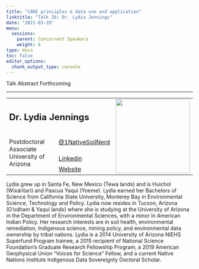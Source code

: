 ```yaml
---
title: "CARE principles & data use and application"
linktitle: "Talk 3b: Dr. Lydia Jennings"
date: "2021-03-29"
menu:
  sessions:
    parent: Concurrent Speakers
    weight: 6
type: docs
toc: false
editor_options:
  chunk_output_type: console
---
```


Talk Abstract Forthcoming


<hr style="width: 100%; text-align: center; margin-left: 0;" />

<TABLE class="bio-table">

<!--- #################Speaker 1############## --->
<TR>
<TD COLSPAN="2"><h2>Dr. Lydia Jennings</h2></TD>
<TD ROWSPAN="4"><img style="float: left;" src="/img/lydia-jennings.jpg" width="200" /></TD>
</TR>
<TR>
<TD ROWSPAN="3">Postdoctoral Associate<br>University of Arizona
</TD>

<TD><i class="fab fa-twitter"></i> <a href="https://twitter.com/1NativeSoilNerd" target="_blank" rel="noopener">@1NativeSoilNerd</a>
</TD>
</TR>
<TR>
<TD><i class="fab fa-linkedin"></i> <a href="https://www.linkedin.com/in/lydia-jennings-a405b34b/" target="_blank" rel="noopener">Linkedin</a>
</TD>
</TR>
<TR>
<TD><i class="fa fa-link"></i> <a href="https://nativesoilnerd.com/" target="_blank" rel="noopener">Website</a>
</TD>
</TR>
</TABLE>

Lydia grew up in Santa Fe, New Mexico (Tewa lands) and is Huichol (Wixáritari) and Pascua Yaqui (Yoeme).  Lydia earned her Bachelors of Science from California State University, Monterey Bay in Environmental Science, Technology and Policy. Lydia now resides in Tucson, Arizona (O’odham & Yaqui lands) where she is studying at the University of Arizona in the Department of Environmental Sciences, with a minor in American Indian Policy. Her research interests are in soil health, environmental remediation, Indigenous science, mining policy, and environmental data ownership by tribal nations. Lydia is a 2014 University of Arizona NIEHS Superfund Program trainee, a 2015 recipient of National Science Foundation’s Graduate Research Fellowship Program, a 2019 American Geophysical Union “Voices for Science” Fellow, and a current Native Nations Institute Indigenous Data Sovereignty Doctoral Scholar.  



